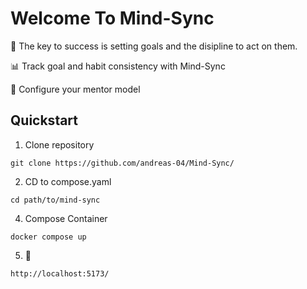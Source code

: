 # Welcome To Mind-Sync 

🚀 The key to success is setting goals and the disipline to act on them.


📊 Track goal and habit consistency with Mind-Sync 

👤 Configure your mentor model 

## Quickstart

 1. Clone repository
 
 `git clone https://github.com/andreas-04/Mind-Sync/ `
 
 2. CD to compose.yaml
 
 `cd path/to/mind-sync`
 
 4. Compose Container
 
 `docker compose up`
 
 5. 🚀
 
 `http://localhost:5173/`




